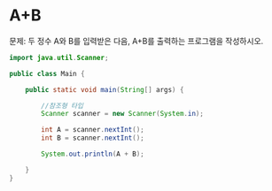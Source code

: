# A+B

문제: 두 정수 A와 B를 입력받은 다음, A+B를 출력하는 프로그램을 작성하시오.

```java
import java.util.Scanner;

public class Main {

    public static void main(String[] args) {

        //참조형 타입
        Scanner scanner = new Scanner(System.in);

        int A = scanner.nextInt();
        int B = scanner.nextInt();

        System.out.println(A + B);

    }
}
```